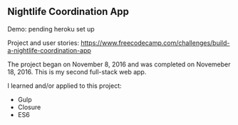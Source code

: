## Nightlife Coordination App
Demo: pending heroku set up

Project and user stories: https://www.freecodecamp.com/challenges/build-a-nightlife-coordination-app

The project began on November 8, 2016 and was completed on Novemeber 18, 2016. This is my second full-stack web app.

I learned and/or applied to this project:

* Gulp
* Closure
* ES6